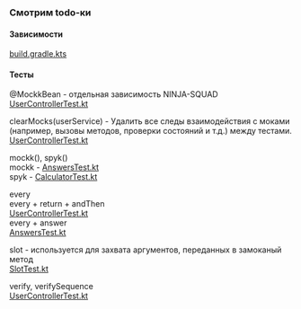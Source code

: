 ### Смотрим todo-ки

#### Зависимости
[build.gradle.kts](build.gradle.kts)

#### Тесты
@MockkBean - отдельная зависимость NINJA-SQUAD</br>
[UserControllerTest.kt](src%2Ftest%2Fkotlin%2Fcom%2Fsprboot%2Fmockkexample%2Fkotlinmockkexample%2Fcontroller%2FUserControllerTest.kt)

clearMocks(userService) - Удалить все следы взаимодействия с моками (например, вызовы методов, проверки состояний и т.д.) между тестами.</br>
[UserControllerTest.kt](src%2Ftest%2Fkotlin%2Fcom%2Fsprboot%2Fmockkexample%2Fkotlinmockkexample%2Fcontroller%2FUserControllerTest.kt)

mockk<X>(), spyk<X>()</br>
mockk - [AnswersTest.kt](src%2Ftest%2Fkotlin%2Fcom%2Fsprboot%2Fmockkexample%2Fkotlinmockkexample%2Fanswer%2FAnswersTest.kt)</br>
spyk - [CalculatorTest.kt](src%2Ftest%2Fkotlin%2Fcom%2Fsprboot%2Fmockkexample%2Fkotlinmockkexample%2Fcalc%2FCalculatorTest.kt)

every </br>
every + return + andThen</br>
[UserControllerTest.kt](src%2Ftest%2Fkotlin%2Fcom%2Fsprboot%2Fmockkexample%2Fkotlinmockkexample%2Fcontroller%2FUserControllerTest.kt)</br>
every + answer</br>
[AnswersTest.kt](src%2Ftest%2Fkotlin%2Fcom%2Fsprboot%2Fmockkexample%2Fkotlinmockkexample%2Fanswer%2FAnswersTest.kt)

slot - используется для захвата аргументов, переданных в замоканый метод</br>
[SlotTest.kt](src%2Ftest%2Fkotlin%2Fcom%2Fsprboot%2Fmockkexample%2Fkotlinmockkexample%2Fargs%2FSlotTest.kt)

verify, verifySequence</br>
[UserControllerTest.kt](src%2Ftest%2Fkotlin%2Fcom%2Fsprboot%2Fmockkexample%2Fkotlinmockkexample%2Fcontroller%2FUserControllerTest.kt)



